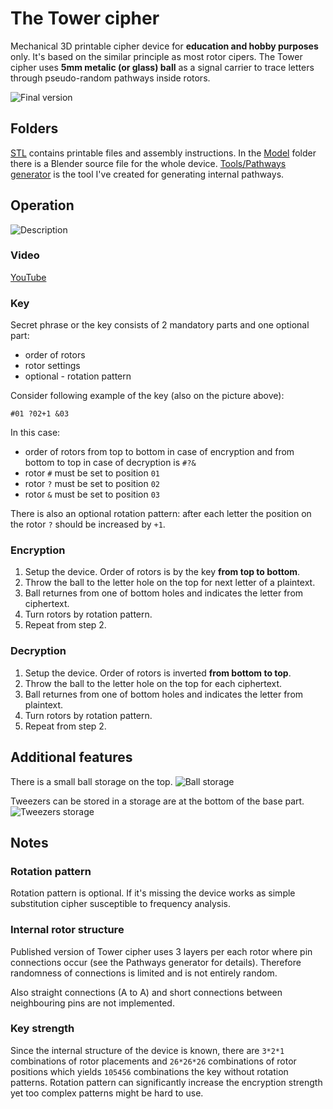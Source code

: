 # The Tower cipher
Mechanical 3D printable cipher device for **education and hobby purposes** only.
It's based on the similar principle as most rotor cipers.
The Tower cipher uses **5mm metalic (or glass) ball** as a signal carrier to trace letters through pseudo-random pathways inside rotors.

![Final version](ReadMePictures/Final.jpg)

## Folders
[STL](https://github.com/assemblerbot/tower-cipher/tree/main/STL) contains printable files and assembly instructions.
In the [Model](https://github.com/assemblerbot/tower-cipher/tree/main/Model) folder there is a Blender source file for the whole device.
[Tools/Pathways generator](https://github.com/assemblerbot/tower-cipher/tree/main/Tools/PathwaysGenerator) is the tool I've created for generating internal pathways.

## Operation
![Description](ReadMePictures/Description.png)

### Video
[YouTube](https://youtu.be/TXNiqYJ8YBw)

### Key
Secret phrase or the key consists of 2 mandatory parts and one optional part:
- order of rotors
- rotor settings
- optional - rotation pattern

Consider following example of the key (also on the picture above):
```
#01 ?02+1 &03
```

In this case:
- order of rotors from top to bottom in case of encryption and from bottom to top in case of decryption is `#?&`
- rotor `#` must be set to position `01`
- rotor `?` must be set to position `02`
- rotor `&` must be set to position `03`

There is also an optional rotation pattern: after each letter the position on the rotor `?` should be increased by `+1`.

### Encryption
1. Setup the device. Order of rotors is by the key **from top to bottom**.
2. Throw the ball to the letter hole on the top for next letter of a plaintext.
3. Ball returnes from one of bottom holes and indicates the letter from ciphertext.
4. Turn rotors by rotation pattern.
5. Repeat from step 2.

### Decryption
1. Setup the device. Order of rotors is inverted **from bottom to top**.
2. Throw the ball to the letter hole on the top for each ciphertext.
3. Ball returnes from one of bottom holes and indicates the letter from plaintext.
4. Turn rotors by rotation pattern.
5. Repeat from step 2.

## Additional features
There is a small ball storage on the top.
![Ball storage](ReadMePictures/BallStorage.jpg)

Tweezers can be stored in a storage are at the bottom of the base part.
![Tweezers storage](ReadMePictures/TweezersStorage.jpg)

## Notes

### Rotation pattern
Rotation pattern is optional.
If it's missing the device works as simple substitution cipher susceptible to frequency analysis.

### Internal rotor structure
Published version of Tower cipher uses 3 layers per each rotor where pin connections occur (see the Pathways generator for details).
Therefore randomness of connections is limited and is not entirely random.

Also straight connections (A to A) and short connections between neighbouring pins are not implemented.

### Key strength
Since the internal structure of the device is known, there are `3*2*1` combinations of rotor placements and `26*26*26` combinations of rotor positions which yields `105456` combinations the key without rotation patterns.
Rotation pattern can significantly increase the encryption strength yet too complex patterns might be hard to use.